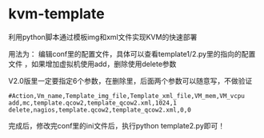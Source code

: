 kvm-template
============

利用python脚本通过模板img和xml文件实现KVM的快速部署


用法为：
编辑conf里的配置文件，具体可以查看template1/2.py里的指向的配置文件 ，如果增加虚拟机使用add，删除使用delete参数


V2.0版里一定要指定6个参数，在删除里，后面两个参数可以随意写，不做验证


    #Action,Vm_name,Template_img_file,Template_xml_file,VM_mem,VM_vcpu
    add,mc,template.qcow2,template_qcow2.xml,1024,1
    delete,nagios,template.qcow2,template_qcow2.xml,0,0

完成后，修改完conf里的ini文件后，执行python template2.py即可！
